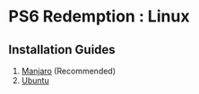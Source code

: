 # PS6 Redemption : Linux
## Installation Guides
1. [Manjaro](manjaro) (Recommended)
2. [Ubuntu](ubuntu)